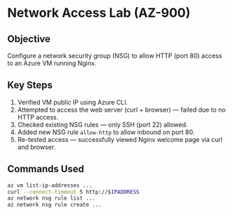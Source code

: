 # Network Access Lab (AZ-900)

## Objective
Configure a network security group (NSG) to allow HTTP (port 80) access to an Azure VM running Nginx.

## Key Steps
1. Verified VM public IP using Azure CLI.
2. Attempted to access the web server (curl + browser) — failed due to no HTTP access.
3. Checked existing NSG rules — only SSH (port 22) allowed.
4. Added new NSG rule `allow-http` to allow inbound on port 80.
5. Re-tested access — successfully viewed Nginx welcome page via curl and browser.

## Commands Used
```bash
az vm list-ip-addresses ...
curl --connect-timeout 5 http://$IPADDRESS
az network nsg rule list ...
az network nsg rule create ...

